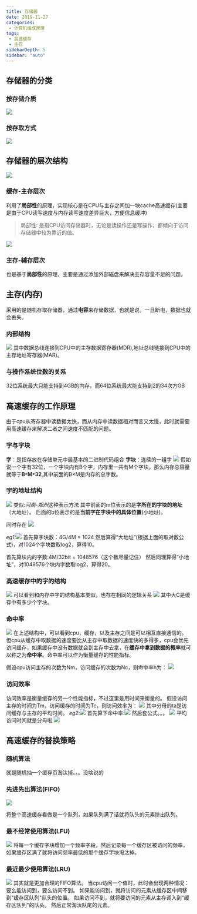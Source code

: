 ```yaml
---
title: 存储器
date: 2019-11-27
categories: 
 - 计算机组成原理
tags: 
 - 高速缓存
 - 主存
sidebarDepth: 5
sidebar: "auto"
---
```


## 存储器的分类
### 按存储介质
![](./memory/01.png)
### 按存取方式
![](./memory/02.png)
## 存储器的层次结构
![](./memory/04.png)
### 缓存-主存层次
利用了**局部性**的原理，实现核心是在CPU与主存之间加一块cache高速缓存(主要是由于CPU读写速度与内存读写速度差异巨大，方便信息缓冲)

> 局部性: 是指CPU访问存储器时，无论是读操作还是写操作，都倾向于访问存储器中较为靠近的值。

![](./memory/05.png)
### 主存-辅存层次
也是基于**局部性**的原理，主要是通过添加外部磁盘来解决主存容量不足的问题。
## 主存(内存)
采用的是随机存取存储器，通过**电容**来存储数据，也就是说，一旦断电，数据也就会丢失。
### 内部结构
![](./memory/06.png)
其中数据总线连接到CPU中的主存数据寄存器(MDR),地址总线链接到CPU中的主存地址寄存器(MAR)。
### 与操作系统位数的关系
32位系统最大只能支持到4GB的内存，而64位系统最大能支持到2的34次方GB

## 高速缓存的工作原理
由于cpu从寄存器中读数据太快，而从内存中读数据相对而言又太慢，此时就需要用高速缓存来解决二者之间速度不匹配的问题。
### 字与字块
**字**：是指存放在存储单元中最基本的二进制代码组合
**字块**：连续的一组字
![](./memory/07.png)
假如说一个字有32位，一个字块内有B个字，内存里一共有M个字块，那么内存总容量就等于**B`*`M`*`32**,其中前面的B×M是内存的总字数。
### 字的地址结构
![](./memory/08.png)
类似:*河南-郑州*这种表示方法
其中前面的m位表示的是**字所在的字块的地址**（大地址）。
后面的b位表示的是**当前字在字块中的具体位置**(小地址)。

同时存在
![](./memory/09.png)

*eg1:*![](./memory/10.png)
首先算字块数：4G/4M = 1024
然后算得“大地址”(根据上面的取对数公式)，对1024个字块数取log2，算得10。

首先算块内的字数:4M/32bit = 1048576（这个数尽量记住）
然后同理算得“小地址”，对1048576个块内字数取log2，算得20。
### 高速缓存中的字的结构
![](./memory/11.png)
可以看到和内存中字的结构基本类似，也存在相同的逻辑关系
![](./memory/12.png)
其中大C是缓存中有多少个字块。
### 命中率
![](./memory/13.png)
在上述结构中，可以看到cpu，缓存，以及主存之间是可以相互直接通信的。但cpu从缓存中取数据的速度要比从主存中取数据的速度快的多得多，cpu会优先访问缓存，如果缓存中没有数据就会到主存中去拿，在**缓存中拿到数据的概率**就可以称之为**命中率**。命中率可以作为衡量缓存的性能指标。

假设cpu访问主存的次数为Nm，访问缓存的次数为Nc，则命中率h为：
![](./memory/14.png)
### 访问效率
访问效率是衡量缓存的另一个性能指标，不过这里是用时间来衡量的。
假设访问主存的时间为Tm，访问缓存的时间为Tc，则访问效率为：
![](./memory/15.png)
其中分母的ta是访问缓存与主存的平均时间。
*eg2*:![](./memory/16.png)
首先算下命中率:![](./memory/17.png)
然后套公式。。。
![](./memory/18.png)
平均访问时间就是分母啦
![](./memory/19.png)
## 高速缓存的替换策略
### 随机算法
就是随机抽一个缓存页淘汰掉。。。没啥说的
### 先进先出算法(FIFO)
![](./memory/20.png)

将整个高速缓存看做是一个队列，如果队列满了话就将队头的元素挤出队列。
### 最不经常使用算法(LFU)

![](./memory/21.png)
将每一个缓存字块增加一个频率字段，然后记录每一个缓存区被访问的频率，如果缓存区满了就将访问频率最低的那个缓存字块淘汰掉。
### 最近最少使用算法(LRU)

![](./memory/22.png)
其实就是更加合理的FIFO算法。
当cpu访问一个值时，此时会出现两种情况：要么能访问到，要么访问不到。
如果能访问到，就将访问的元素从缓存区中间移到"缓存区队列"队头的位置。
如果访问不到，就将要访问的元素从主存调入到"缓存区队列"的队头。
然后正常淘汰队尾的元素。